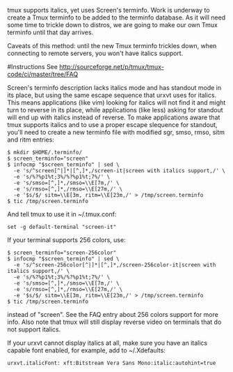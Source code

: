 tmux supports italics, yet uses Screen's terminfo. Work is underway to create a
Tmux terminfo to be added to the terminfo database. As it will need some time
to trickle down to distros, we are going to make our own Tmux terminfo until
that day arrives.

Caveats of this method: until the new Tmux terminfo trickles down, when
connecting to remote servers, you won't have italics support.

#Instructions
See http://sourceforge.net/p/tmux/tmux-code/ci/master/tree/FAQ

Screen's terminfo description lacks italics mode and has standout mode in its
place, but using the same escape sequence that urxvt uses for italics. This
means applications (like vim) looking for italics will not find it and might
turn to reverse in its place, while applications (like less) asking for
standout will end up with italics instead of reverse. To make applications
aware that tmux supports italics and to use a proper escape slequence for
standout, you'll need to create a new terminfo file with modified sgr, smso,
rmso, sitm and ritm entries:

	$ mkdir $HOME/.terminfo/
	$ screen_terminfo="screen"
	$ infocmp "$screen_terminfo" | sed \
	  -e 's/^screen[^|]*|[^,]*,/screen-it|screen with italics support,/' \
	  -e 's/%?%p1%t;3%/%?%p1%t;7%/' \
	  -e 's/smso=[^,]*,/smso=\\E[7m,/' \
	  -e 's/rmso=[^,]*,/rmso=\\E[27m,/' \
	  -e '$s/$/ sitm=\\E[3m, ritm=\\E[23m,/' > /tmp/screen.terminfo
	$ tic /tmp/screen.terminfo

And tell tmux to use it in ~/.tmux.conf:

	set -g default-terminal "screen-it"

If your terminal supports 256 colors, use:

	$ screen_terminfo="screen-256color"
	$ infocmp "$screen_terminfo" | sed \
	  -e 's/^screen-256color[^|]*|[^,]*,/screen-256color-it|screen with italics support,/' \
	  -e 's/%?%p1%t;3%/%?%p1%t;7%/' \
	  -e 's/smso=[^,]*,/smso=\\E[7m,/' \
	  -e 's/rmso=[^,]*,/rmso=\\E[27m,/' \
	  -e '$s/$/ sitm=\\E[3m, ritm=\\E[23m,/' > /tmp/screen.terminfo
	$ tic /tmp/screen.terminfo

instead of "screen". See the FAQ entry about 256 colors support for more info.
Also note that tmux will still display reverse video on terminals that do not
support italics.

If your urxvt cannot display italics at all, make sure you have an italics
capable font enabled, for example, add to ~/.Xdefaults:

	urxvt.italicFont: xft:Bitstream Vera Sans Mono:italic:autohint=true


